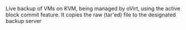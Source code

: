 Live backup of VMs on KVM, being managed by oVirt, using the active block commit feature. It copies the raw (tar'ed) file to the designated backup server
